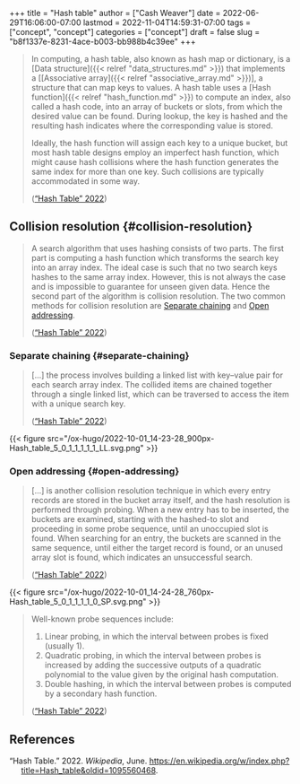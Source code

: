 +++
title = "Hash table"
author = ["Cash Weaver"]
date = 2022-06-29T16:06:00-07:00
lastmod = 2022-11-04T14:59:31-07:00
tags = ["concept", "concept"]
categories = ["concept"]
draft = false
slug = "b8f1337e-8231-4ace-b003-bb988b4c39ee"
+++

> In computing, a hash table, also known as hash map or dictionary, is a [Data structure]({{< relref "data_structures.md" >}}) that implements a [[Associative array]({{< relref "associative_array.md" >}})], a structure that can map keys to values. A hash table uses a [Hash function]({{< relref "hash_function.md" >}}) to compute an index, also called a hash code, into an array of buckets or slots, from which the desired value can be found. During lookup, the key is hashed and the resulting hash indicates where the corresponding value is stored.
>
> Ideally, the hash function will assign each key to a unique bucket, but most hash table designs employ an imperfect hash function, which might cause hash collisions where the hash function generates the same index for more than one key. Such collisions are typically accommodated in some way.
>
> (<a href="#citeproc_bib_item_1">“Hash Table” 2022</a>)


## Collision resolution {#collision-resolution}

> A search algorithm that uses hashing consists of two parts. The first part is computing a hash function which transforms the search key into an array index. The ideal case is such that no two search keys hashes to the same array index. However, this is not always the case and is impossible to guarantee for unseen given data. Hence the second part of the algorithm is collision resolution. The two common methods for collision resolution are [Separate chaining](#separate-chaining) and [Open addressing](#open-addressing).
>
> (<a href="#citeproc_bib_item_1">“Hash Table” 2022</a>)


### Separate chaining {#separate-chaining}

> [...] the process involves building a linked list with key–value pair for each search array index. The collided items are chained together through a single linked list, which can be traversed to access the item with a unique search key.
>
> (<a href="#citeproc_bib_item_1">“Hash Table” 2022</a>)

{{< figure src="/ox-hugo/2022-10-01_14-23-28_900px-Hash_table_5_0_1_1_1_1_1_LL.svg.png" >}}


### Open addressing {#open-addressing}

> [...] is another collision resolution technique in which every entry records are stored in the bucket array itself, and the hash resolution is performed through probing. When a new entry has to be inserted, the buckets are examined, starting with the hashed-to slot and proceeding in some probe sequence, until an unoccupied slot is found. When searching for an entry, the buckets are scanned in the same sequence, until either the target record is found, or an unused array slot is found, which indicates an unsuccessful search.
>
> (<a href="#citeproc_bib_item_1">“Hash Table” 2022</a>)

{{< figure src="/ox-hugo/2022-10-01_14-24-28_760px-Hash_table_5_0_1_1_1_1_0_SP.svg.png" >}}

> Well-known probe sequences include:
>
> 1.  Linear probing, in which the interval between probes is fixed (usually 1).
> 2.  Quadratic probing, in which the interval between probes is increased by adding the successive outputs of a quadratic polynomial to the value given by the original hash computation.
> 3.  Double hashing, in which the interval between probes is computed by a secondary hash function.
>
> (<a href="#citeproc_bib_item_1">“Hash Table” 2022</a>)

## References

<style>.csl-entry{text-indent: -1.5em; margin-left: 1.5em;}</style><div class="csl-bib-body">
  <div class="csl-entry"><a id="citeproc_bib_item_1"></a>“Hash Table.” 2022. <i>Wikipedia</i>, June. <a href="https://en.wikipedia.org/w/index.php?title=Hash_table&oldid=1095560468">https://en.wikipedia.org/w/index.php?title=Hash_table&#38;oldid=1095560468</a>.</div>
</div>
